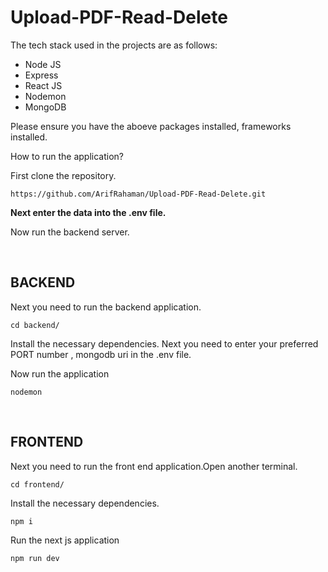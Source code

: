 # Upload-PDF-Read-Delete

The tech stack used in the projects are as follows:

- Node JS
- Express
- React JS
- Nodemon
- MongoDB

Please ensure you have the aboeve packages installed, frameworks installed.

How to run the application?

First clone the repository.

```
https://github.com/ArifRahaman/Upload-PDF-Read-Delete.git
```



**Next enter the data into the .env file.**

Now run the backend server.

</br>

## BACKEND 
Next you need to run the backend application.

```
cd backend/
```

Install the necessary dependencies.
Next you need to enter your preferred PORT number , mongodb uri in the .env file.

Now run the application

```
nodemon 
```

</br>

## FRONTEND

Next you need to run the front end application.Open another terminal.

```
cd frontend/
```

Install the necessary dependencies.

```
npm i
```

Run the next js application

```
npm run dev
```
